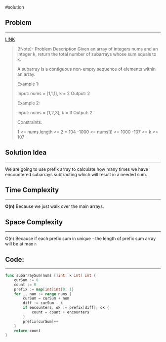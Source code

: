 #solution
## Problem
___
[LINK](https://leetcode.com/problems/subarray-sum-equals-k/description/)

>[!Note]- Problem Description
> Given an array of integers nums and an integer k, return the total number of subarrays whose sum equals to k.
>
>A subarray is a contiguous non-empty sequence of elements within an array.
>
> 
>
>Example 1:
>
>Input: nums = [1,1,1], k = 2
>Output: 2
>
>Example 2:
>
>Input: nums = [1,2,3], k = 3
>Output: 2
>
> 
>
>Constraints:
>
>    1 <= nums.length <= 2 * 104
>    -1000 <= nums[i] <= 1000
>    -107 <= k <= 107

## Solution Idea
___
We are going to use prefix array to calculate how many times we have encountered subarrays subtracting which will result in a needed sum.




## Time Complexity
___
**O(n)**
Because we just walk over the main arrays.

## Space Complexity
___
O(n)
Because if each prefix sum in unique  - the length of prefix sum array will be at max  `n`


## Code:
___
```go
func subarraySum(nums []int, k int) int {
    curSum := 0
    count := 0
    prefix := map[int]int{0: 1}
    for _, num := range nums {
        curSum = curSum + num
        diff := curSum - k
        if encounters, ok := prefix[diff]; ok {
            count = count + encounters
        }
        prefix[curSum]++
    }
    return count
}
```
